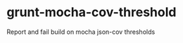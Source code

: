 grunt-mocha-cov-threshold
=========================

Report and fail build on mocha json-cov thresholds
